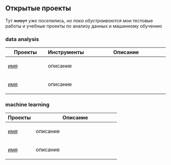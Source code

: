 ## Открытые проекты
Тут ~~живут~~ _уже поселились, но пока обустраиваются_ мои тестовые работы и учебные проекты по анализу данных и машинному обучению

### data analysis

<table width="100%" valign="top">
<thead>

<tr>
<th width="25%">Проекты</th>
<th width="25%">Инструменты</th>
<th>Описание</th>
</tr>

</thead>
<tbody>
<tr>
<td>

[имя](./путь)

</td>
<td>

описание

</td>
</tr>

<tr>
<td>

[имя](./путь)

</td>
<td>

описание

</td>
</tr>



</td>
</tr>
</tbody>
</table>

### machine learning

<table width="100%" valign="top">
<thead>

<tr>
<th width="25%">Проекты</th>
<th>Описание</th>
</tr>

</thead>
<tbody>
<tr>
<td>

[имя](./путь)

</td>
<td>

описание

</td>
</tr>

<tr>
<td>

[имя](./путь)

</td>
<td>

описание

</td>
</tr>



</td>
</tr>
</tbody>
</table>

